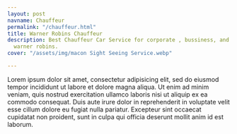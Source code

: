 ```yaml
---
layout: post
navname: Chauffeur
permalink: "/chauffeur.html"
title: Warner Robins Chauffeur
description: Best Chauffeur Car Service for corporate , bussiness, and personal on
  warner robins.
cover: "/assets/img/macon Sight Seeing Service.webp"

---
```

Lorem ipsum dolor sit amet, consectetur adipisicing elit, sed do eiusmod tempor incididunt ut labore et dolore magna aliqua. Ut enim ad minim veniam, quis nostrud exercitation ullamco laboris nisi ut aliquip ex ea commodo consequat. Duis aute irure dolor in reprehenderit in voluptate velit esse cillum dolore eu fugiat nulla pariatur. Excepteur sint occaecat cupidatat non proident, sunt in culpa qui officia deserunt mollit anim id est laborum.